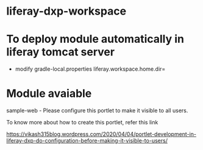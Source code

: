 # liferay-dxp-workspace

# To deploy module automatically in liferay tomcat server
- modify gradle-local.properties
liferay.workspace.home.dir=<provide-liferay-tomcat-server-path>

# Module avaiable
sample-web - Please configure this portlet to make it visible to all users.

To know more about how to create this portlet, refer this link

https://vikash315blog.wordpress.com/2020/04/04/portlet-development-in-liferay-dxp-do-configuration-before-making-it-visible-to-users/

